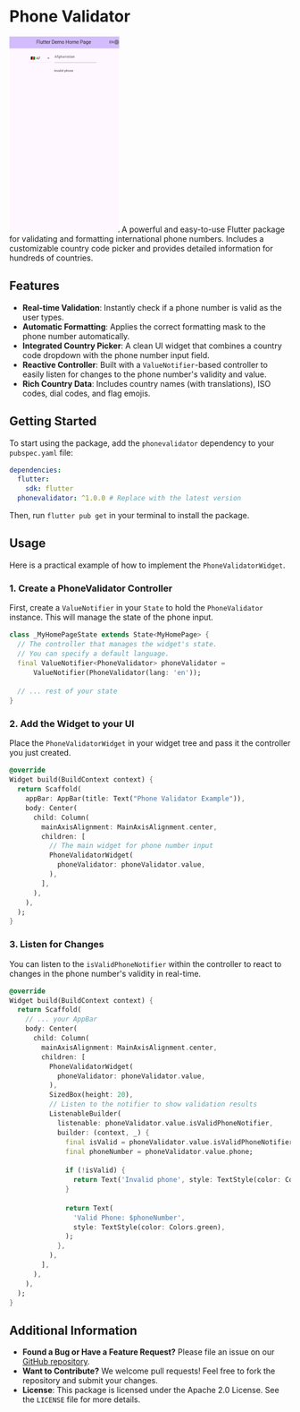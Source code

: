 # Phone Validator

<img src="https://github.com/DecksPlayer/phonevalidator/blob/main/assets/0.png" alt="First View" height="350"/>
A powerful and easy-to-use Flutter package for validating and formatting international phone numbers. Includes a customizable country code picker and provides detailed information for hundreds of countries.

<br/>

## Features

*   **Real-time Validation**: Instantly check if a phone number is valid as the user types.
*   **Automatic Formatting**: Applies the correct formatting mask to the phone number automatically.
*   **Integrated Country Picker**: A clean UI widget that combines a country code dropdown with the phone number input field.
*   **Reactive Controller**: Built with a `ValueNotifier`-based controller to easily listen for changes to the phone number's validity and value.
*   **Rich Country Data**: Includes country names (with translations), ISO codes, dial codes, and flag emojis.

## Getting Started

To start using the package, add the `phonevalidator` dependency to your `pubspec.yaml` file:

```yaml
dependencies:
  flutter:
    sdk: flutter
  phonevalidator: ^1.0.0 # Replace with the latest version
```

Then, run `flutter pub get` in your terminal to install the package.

## Usage

Here is a practical example of how to implement the `PhoneValidatorWidget`.

### 1. Create a PhoneValidator Controller

First, create a `ValueNotifier` in your `State` to hold the `PhoneValidator` instance. This will manage the state of the phone input.

```dart
class _MyHomePageState extends State<MyHomePage> {
  // The controller that manages the widget's state.
  // You can specify a default language.
  final ValueNotifier<PhoneValidator> phoneValidator =
      ValueNotifier(PhoneValidator(lang: 'en'));

  // ... rest of your state
}
```

### 2. Add the Widget to your UI

Place the `PhoneValidatorWidget` in your widget tree and pass it the controller you just created.

```dart
@override
Widget build(BuildContext context) {
  return Scaffold(
    appBar: AppBar(title: Text("Phone Validator Example")),
    body: Center(
      child: Column(
        mainAxisAlignment: MainAxisAlignment.center,
        children: [
          // The main widget for phone number input
          PhoneValidatorWidget(
            phoneValidator: phoneValidator.value,
          ),
        ],
      ),
    ),
  );
}
```

### 3. Listen for Changes

You can listen to the `isValidPhoneNotifier` within the controller to react to changes in the phone number's validity in real-time.

```dart
@override
Widget build(BuildContext context) {
  return Scaffold(
    // ... your AppBar
    body: Center(
      child: Column(
        mainAxisAlignment: MainAxisAlignment.center,
        children: [
          PhoneValidatorWidget(
            phoneValidator: phoneValidator.value,
          ),
          SizedBox(height: 20),
          // Listen to the notifier to show validation results
          ListenableBuilder(
            listenable: phoneValidator.value.isValidPhoneNotifier,
            builder: (context, _) {
              final isValid = phoneValidator.value.isValidPhoneNotifier.value;
              final phoneNumber = phoneValidator.value.phone;
              
              if (!isValid) {
                return Text('Invalid phone', style: TextStyle(color: Colors.red));
              }
              
              return Text(
                'Valid Phone: $phoneNumber',
                style: TextStyle(color: Colors.green),
              );
            },
          ),
        ],
      ),
    ),
  );
}
```

## Additional Information

*   **Found a Bug or Have a Feature Request?** Please file an issue on our [GitHub repository](https://github.com/your-username/phonevalidator/issues).
*   **Want to Contribute?** We welcome pull requests! Feel free to fork the repository and submit your changes.
*   **License**: This package is licensed under the Apache 2.0 License. See the `LICENSE` file for more details.

